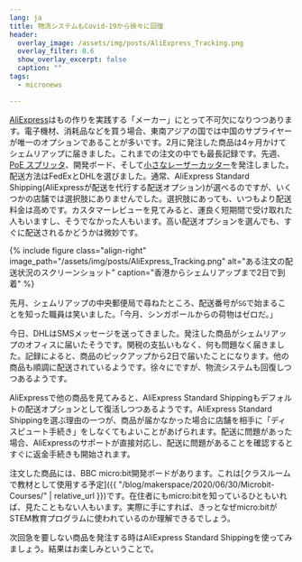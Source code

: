 ```yaml
---
lang: ja
title: 物流システムもCovid-19から徐々に回復
header:
  overlay_image: /assets/img/posts/AliExpress_Tracking.png
  overlay_filter: 0.6
  show_overlay_excerpt: false
  caption: ""
tags:
  - micronews

---
```


[AliExpress](https://www.aliexpress.com/)はもの作りを実践する「メーカー」にとって不可欠になりつつあります。電子機材、消耗品などを買う場合、東南アジアの国では中国のサプライヤーが唯一のオプションであることが多いです。2月に発注した商品は4ヶ月かけてシェムリアップに届きました。これまでの注文の中でも最長記録です。先週、[PoE スプリッタ](https://community.fs.com/jp/blog/what-is-poe-splitter-and-how-does-it-work.html)、開発ボード、そして[小さなレーザーカッター](https://www.aliexpress.com/item/4000614905844.html)を発注しました。配送方法はFedExとDHLを選びました。通常、AliExpress Standard Shipping(AliExpressが配送を代行する配送オプション)が選べるのですが、いくつかの店舗では選択肢にありませんでした。選択肢にあっても、いつもより配送料金は高めです。カスタマーレビューを見てみると、運良く短期間で受け取れた人もいますし、そうでなかった人もいます。高い配送オプションを選んでも、すぐに配送されるかどうかは微妙です。

{% include figure
  class="align-right"
  image_path="/assets/img/posts/AliExpress_Tracking.png"
  alt="ある注文の配送状況のスクリーンショット"
  caption="香港からシェムリアップまで2日で到着"
%}

先月、シェムリアップの中央郵便局で尋ねたところ、配送番号が`SG`で始まることを知った職員は笑いました。「今月、シンガポールからの荷物はゼロだ。」

今日、DHLはSMSメッセージを送ってきました。発注した商品がシェムリアップのオフィスに届いたそうです。関税の支払いもなく、何も問題なく届きました。記録によると、商品のピックアップから2日で届いたことになります。他の商品も順調に配送されているようです。徐々にですが、物流システムも回復しつつあるようです。

AliExpressで他の商品を見てみると、AliExpress Standard Shippingもデフォルトの配送オプションとして復活しつつあるようです。AliExpress Standard Shippingを選ぶ理由の一つが、商品が届かなかった場合に店舗を相手に「ディスピュート手続き」をしなくてもよいことがあげられます。配送に問題があった場合、AliExpressのサポートが直接対応し、配送に問題があることを確認するとすぐに返金手続きも開始されます。

注文した商品には、BBC micro:bit開発ボードがあります。これは[クラスルームで教材として使用する予定]({{ "/blog/makerspace/2020/06/30/Microbit-Courses/" | relative_url }})です。在住者にもmicro:bitを知っているひともいれば、見たこともない人もいます。実際に手にすれば、きっとなぜmicro:bitがSTEM教育プログラムに使われているのか理解できるでしょう。

次回急を要しない商品を発注する時はAliExpress Standard Shippingを使ってみましょう。結果はお楽しみということで。
